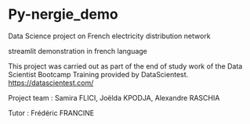 # Py-nergie_demo
Data Science project on French electricity distribution network

streamlit demonstration in french language

This project was carried out as part of the end of study work of the Data Scientist Bootcamp Training provided by DataScientest.
https://datascientest.com/

Project team : 
Samira FLICI, Joëlda KPODJA, Alexandre RASCHIA

Tutor : Frédéric FRANCINE
